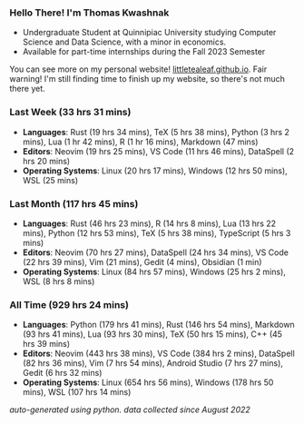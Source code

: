
### Hello There! I'm Thomas Kwashnak

- Undergraduate Student at Quinnipiac University studying Computer Science and Data Science, with a minor in economics.
- Available for part-time internships during the Fall 2023 Semester

You can see more on my personal website! [littletealeaf.github.io](https://littletealeaf.github.io). Fair warning! I'm still finding time to finish up my website, so there's not much there yet.

### Last Week (33 hrs 31 mins)
- **Languages**: Rust (19 hrs 34 mins), TeX (5 hrs 38 mins), Python (3 hrs 2 mins), Lua (1 hr 42 mins), R (1 hr 16 mins), Markdown (47 mins)
- **Editors**: Neovim (19 hrs 25 mins), VS Code (11 hrs 46 mins), DataSpell (2 hrs 20 mins)
- **Operating Systems**: Linux (20 hrs 17 mins), Windows (12 hrs 50 mins), WSL (25 mins)
    
### Last Month (117 hrs 45 mins)
- **Languages**: Rust (46 hrs 23 mins), R (14 hrs 8 mins), Lua (13 hrs 22 mins), Python (12 hrs 53 mins), TeX (5 hrs 38 mins), TypeScript (5 hrs 3 mins)
- **Editors**: Neovim (70 hrs 27 mins), DataSpell (24 hrs 34 mins), VS Code (22 hrs 39 mins), Vim (21 mins), Gedit (4 mins), Obsidian (1 min)
- **Operating Systems**: Linux (84 hrs 57 mins), Windows (25 hrs 2 mins), WSL (8 hrs 8 mins)
    
### All Time (929 hrs 24 mins)
- **Languages**: Python (179 hrs 41 mins), Rust (146 hrs 54 mins), Markdown (93 hrs 41 mins), Lua (93 hrs 30 mins), TeX (50 hrs 15 mins), C++ (45 hrs 39 mins)
- **Editors**: Neovim (443 hrs 38 mins), VS Code (384 hrs 2 mins), DataSpell (82 hrs 36 mins), Vim (7 hrs 54 mins), Android Studio (7 hrs 27 mins), Gedit (6 hrs 32 mins)
- **Operating Systems**: Linux (654 hrs 56 mins), Windows (178 hrs 50 mins), WSL (107 hrs 14 mins)
    

*auto-generated using python. data collected since August 2022*
